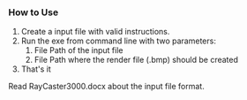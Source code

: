 ### How to Use

1. Create a input file with valid instructions.
1. Run the exe from command line with two parameters:
    1. File Path of the input file
    1. File Path where the render file (.bmp) should be created
1. That's it

Read RayCaster3000.docx about the input file format.